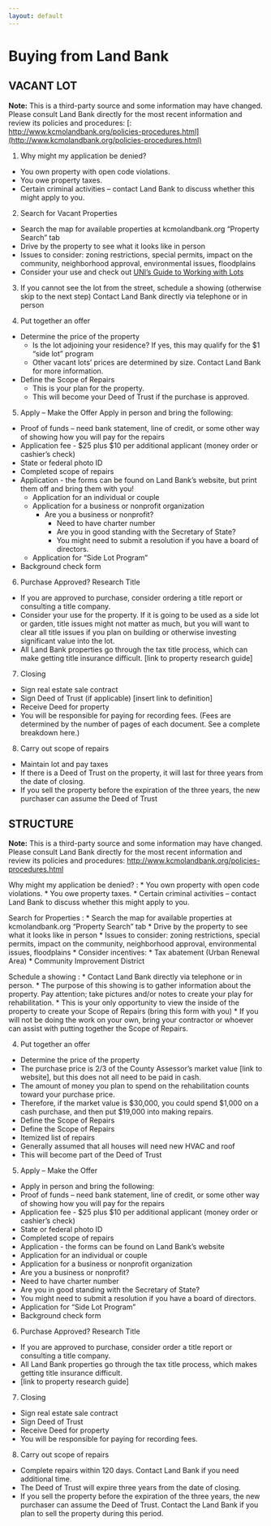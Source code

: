 ```yaml
---
layout: default
---
```


# Buying from Land Bank
## VACANT LOT
**Note:** This is a third-party source and some information may have changed. Please consult Land Bank directly for the most recent information and review its policies and procedures: [: http://www.kcmolandbank.org/policies-procedures.html](http://www.kcmolandbank.org/policies-procedures.html) 

1. Why might my application be denied?
* You own property with open code violations.
* You owe property taxes.
* Certain criminal activities – contact Land Bank to discuss whether this might apply to you.

2. Search for Vacant Properties 
* Search the map for available properties at kcmolandbank.org “Property Search” tab
* Drive by the property to see what it looks like in person
* Issues to consider: zoning restrictions, special permits, impact on the community, neighborhood approval, environmental issues, floodplains
* Consider your use and check out [UNI’s Guide to Working with Lots](http://uni-kc.org/sites/default/files/uni_vacant_to_vibrant_guide_web_8.21.17.pdf)

3. If you cannot see the lot from the street, schedule a showing (otherwise skip to the next step)
Contact Land Bank directly via telephone or in person

4. Put together an offer
* Determine the price of the property
  * Is the lot adjoining your residence? If yes, this may qualify for the $1 “side lot” program
  * Other vacant lots’ prices are determined by size. Contact Land Bank for more information.
* Define the Scope of Repairs
  * This is your plan for the property.
  * This will become your Deed of Trust if the purchase is approved.

5. Apply – Make the Offer
Apply in person and bring the following:
* Proof of funds – need bank statement, line of credit, or some other way of showing how you will pay for the repairs
* Application fee - $25 plus $10 per additional applicant (money order or cashier’s check)
* State or federal photo ID
* Completed scope of repairs 
* Application - the forms can be found on Land Bank’s website, but print them off and bring them with you!
  * Application for an individual or couple
  * Application for a business or nonprofit organization
    * Are you a business or nonprofit?
      * Need to have charter number
      * Are you in good standing with the Secretary of State?
      * You might need to submit a resolution if you have a board of directors.
  * Application for “Side Lot Program”
* Background check form 

6. Purchase Approved? Research Title
* If you are approved to purchase, consider ordering a title report or consulting a title company.
* Consider your use for the property. If it is going to be used as a side lot or garden, title issues might not matter as much, but you will want to clear all title issues if you plan on building or otherwise investing significant value into the lot.
* All Land Bank properties go through the tax title process, which can make getting title insurance difficult. 
[link to property research guide]

7. Closing
* Sign real estate sale contract
* Sign Deed of Trust (if applicable) [insert link to definition]
* Receive Deed for property
* You will be responsible for paying for recording fees. (Fees are determined by the number of pages of each document. See a complete breakdown here.)

8. Carry out scope of repairs
* Maintain lot and pay taxes
* If there is a Deed of Trust on the property, it will last for three years from the date of closing.
* If you sell the property before the expiration of the three years, the new purchaser can assume the Deed of Trust 

## STRUCTURE
**Note:** This is a third-party source and some information may have changed. Please consult Land Bank directly for the most recent information and review its policies and procedures: http://www.kcmolandbank.org/policies-procedures.html  

Why might my application be denied?
:    * You own property with open code violations.
     * You owe property taxes.
     * Certain criminal activities – contact Land Bank to discuss whether this might apply to you.

Search for Properties
:   * Search the map for available properties at kcmolandbank.org “Property Search” tab
    * Drive by the property to see what it looks like in person
    * Issues to consider: zoning restrictions, special permits, impact on the community, neighborhood approval, environmental issues, floodplains
    * Consider incentives:
    * Tax abatement (Urban Renewal Area)
    * Community Improvement District

Schedule a showing 
:   * Contact Land Bank directly via telephone or in person.
    * The purpose of this showing is to gather information about the property. Pay attention; take pictures and/or notes to create your play for rehabilitation.
    * This is your only opportunity to view the inside of the property to create your Scope of Repairs (bring this form with you)
    * If you will not be doing the work on your own, bring your contractor or whoever can assist with putting together the Scope of Repairs.

4. Put together an offer
* Determine the price of the property
* The purchase price is 2/3 of the County Assessor’s market value [link to website], but this does not all need to be paid in cash.
* The amount of money you plan to spend on the rehabilitation counts toward your purchase price. 
* Therefore, if the market value is $30,000, you could spend $1,000 on a cash purchase, and then put $19,000 into making repairs.
* Define the Scope of Repairs
* Define the Scope of Repairs
* Itemized list of repairs
* Generally assumed that all houses will need new HVAC and roof
* This will become part of the Deed of Trust

5. Apply – Make the Offer
* Apply in person and bring the following:
* Proof of funds – need bank statement, line of credit, or some other way of showing how you will pay for the repairs
* Application fee - $25 plus $10 per additional applicant (money order or cashier’s check)
* State or federal photo ID
* Completed scope of repairs 
* Application - the forms can be found on Land Bank’s website
* Application for an individual or couple
* Application for a business or nonprofit organization
* Are you a business or nonprofit?
* Need to have charter number
* Are you in good standing with the Secretary of State?
* You might need to submit a resolution if you have a board of directors.
* Application for “Side Lot Program”
* Background check form 

6. Purchase Approved? Research Title
* If you are approved to purchase, consider order a title report or consulting a title company.
* All Land Bank properties go through the tax title process, which makes getting title insurance difficult. 
* [link to property research guide]

7. Closing
* Sign real estate sale contract
* Sign Deed of Trust 
* Receive Deed for property
* You will be responsible for paying for recording fees.

8. Carry out scope of repairs
* Complete repairs within 120 days. Contact Land Bank if you need additional time.
* The Deed of Trust will expire three years from the date of closing.
* If you sell the property before the expiration of the three years, the new purchaser can assume the Deed of Trust. Contact the Land Bank if you plan to sell the property during this period.
